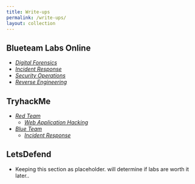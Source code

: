 ```yaml
---
title: Write-ups
permalink: /write-ups/
layout: collection
---
```


## Blueteam Labs Online
  - _[Digital Forensics](/write-ups/btlo/digital_forensics)_
  - _[Incident Response](/write-ups/btlo/incident_response)_
  - _[Security Operations](/write-ups/btlo/security_operations)_
  - _[Reverse Engineering](/write-ups/btlo/reverse_engineering)_
## TryhackMe 
  - _[Red Team](/write-ups/tryhackme/redteam)_
    - _[Web Application Hacking](/write-ups/tryhackme/wap)_
  - _[Blue Team](/write-ups/tryhackme/blueteam)_
    - _[Incident Response](/write-ups/tryhackme/incident_response)_   
  
## LetsDefend
  - Keeping this section as placeholder. will determine if labs are worth it later..
